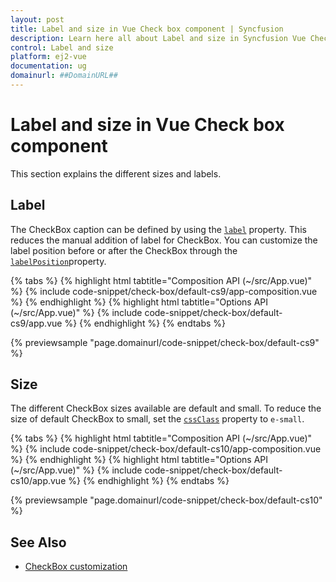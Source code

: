```yaml
---
layout: post
title: Label and size in Vue Check box component | Syncfusion
description: Learn here all about Label and size in Syncfusion Vue Check box component of Syncfusion Essential JS 2 and more.
control: Label and size 
platform: ej2-vue
documentation: ug
domainurl: ##DomainURL##
---
```


# Label and size in Vue Check box component

This section explains the different sizes and labels.

## Label

The CheckBox caption can be defined by using the [`label`](https://ej2.syncfusion.com/vue/documentation/api/check-box/#label) property. This reduces the manual addition of label for CheckBox. You can customize the label position before or after the CheckBox through the [`labelPosition`](https://ej2.syncfusion.com/vue/documentation/api/check-box/#labelposition)property.

{% tabs %}
{% highlight html tabtitle="Composition API (~/src/App.vue)" %}
{% include code-snippet/check-box/default-cs9/app-composition.vue %}
{% endhighlight %}
{% highlight html tabtitle="Options API (~/src/App.vue)" %}
{% include code-snippet/check-box/default-cs9/app.vue %}
{% endhighlight %}
{% endtabs %}
        
{% previewsample "page.domainurl/code-snippet/check-box/default-cs9" %}

## Size

The different CheckBox sizes available are default and small. To reduce the size of default CheckBox to small, set the [`cssClass`](https://ej2.syncfusion.com/vue/documentation/api/check-box/#cssclass) property to `e-small`.

{% tabs %}
{% highlight html tabtitle="Composition API (~/src/App.vue)" %}
{% include code-snippet/check-box/default-cs10/app-composition.vue %}
{% endhighlight %}
{% highlight html tabtitle="Options API (~/src/App.vue)" %}
{% include code-snippet/check-box/default-cs10/app.vue %}
{% endhighlight %}
{% endtabs %}
        
{% previewsample "page.domainurl/code-snippet/check-box/default-cs10" %}

## See Also

* [CheckBox customization](./how-to/customized-checkbox)